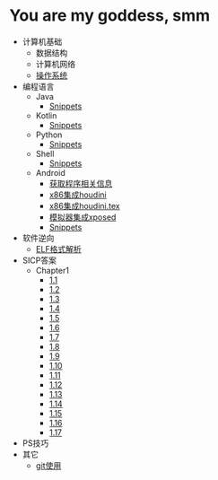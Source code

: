 # You are my goddess, smm


* 计算机基础
  * 数据结构
  * 计算机网络
  * [操作系统](/os/os.md)
* 编程语言
  * Java
    * [Snippets](/java/snippets.md)
  * Kotlin
    * [Snippets](/kotlin/snippets.md)
  * Python
    * [Snippets](/python/snippets.md)
  * Shell
    * [Snippets](/shell/snippets.md)
  * Android
    * [获取程序相关信息](/android/get_signature.md)
    * [x86集成houdini](/android/x86集成houdini.md)
    * [x86集成houdini.tex](/android/x86集成houdini.tex)
    * [模拟器集成xposed](/android/模拟器集成xposed.md)
    * [Snippets](/android/snippets.md)
* 软件逆向
  * [ELF格式解析](/python/ELF文件格式解析.md)
* SICP答案
  * Chapter1
    * [1.1](/sicp/chapter1/1.1.md)
    * [1.2](/sicp/chapter1/1.2.md)
    * [1.3](/sicp/chapter1/1.3.md)
    * [1.4](/sicp/chapter1/1.4.md)
    * [1.5](/sicp/chapter1/1.5.md)
    * [1.6](/sicp/chapter1/1.6.md)
    * [1.7](/sicp/chapter1/1.7.md)
    * [1.8](/sicp/chapter1/1.8.md)
    * [1.9](/sicp/chapter1/1.9.md)
    * [1.10](/sicp/chapter1/1.10.md)
    * [1.11](/sicp/chapter1/1.11.md)
    * [1.12](/sicp/chapter1/1.12.md)
    * [1.13](/sicp/chapter1/1.13.md)
    * [1.14](/sicp/chapter1/1.14.md)
    * [1.15](/sicp/chapter1/1.15.md)
    * [1.16](/sicp/chapter1/1.16.md)
    * [1.17](/sicp/chapter1/1.17.md)
* PS技巧
* 其它
  * [git使用](/others/git.md)
